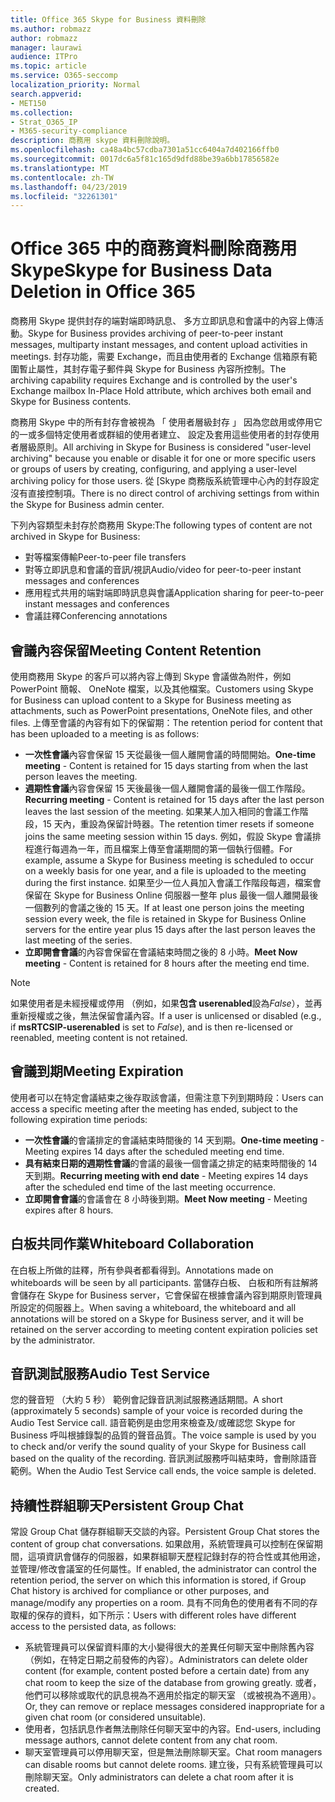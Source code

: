 ```yaml
---
title: Office 365 Skype for Business 資料刪除
ms.author: robmazz
author: robmazz
manager: laurawi
audience: ITPro
ms.topic: article
ms.service: O365-seccomp
localization_priority: Normal
search.appverid:
- MET150
ms.collection:
- Strat_O365_IP
- M365-security-compliance
description: 商務用 skype 資料刪除說明。
ms.openlocfilehash: ca48a4bc57cdba7301a51cc6404a7d402166ffb0
ms.sourcegitcommit: 0017dc6a5f81c165d9dfd88be39a6bb17856582e
ms.translationtype: MT
ms.contentlocale: zh-TW
ms.lasthandoff: 04/23/2019
ms.locfileid: "32261301"
---
```

# <a name="skype-for-business-data-deletion-in-office-365"></a><span data-ttu-id="03b77-103">Office 365 中的商務資料刪除商務用 Skype</span><span class="sxs-lookup"><span data-stu-id="03b77-103">Skype for Business Data Deletion in Office 365</span></span>

<span data-ttu-id="03b77-104">商務用 Skype 提供封存的端對端即時訊息、 多方立即訊息和會議中的內容上傳活動。</span><span class="sxs-lookup"><span data-stu-id="03b77-104">Skype for Business provides archiving of peer-to-peer instant messages, multiparty instant messages, and content upload activities in meetings.</span></span> <span data-ttu-id="03b77-105">封存功能，需要 Exchange，而且由使用者的 Exchange 信箱原有範圍暫止屬性，其封存電子郵件與 Skype for Business 內容所控制。</span><span class="sxs-lookup"><span data-stu-id="03b77-105">The archiving capability requires Exchange and is controlled by the user's Exchange mailbox In-Place Hold attribute, which archives both email and Skype for Business contents.</span></span>

<span data-ttu-id="03b77-106">商務用 Skype 中的所有封存會被視為 「 使用者層級封存 」 因為您啟用或停用它的一或多個特定使用者或群組的使用者建立、 設定及套用這些使用者的封存使用者層級原則。</span><span class="sxs-lookup"><span data-stu-id="03b77-106">All archiving in Skype for Business is considered "user-level archiving" because you enable or disable it for one or more specific users or groups of users by creating, configuring, and applying a user-level archiving policy for those users.</span></span> <span data-ttu-id="03b77-107">從 [Skype 商務版系統管理中心內的封存設定沒有直接控制項。</span><span class="sxs-lookup"><span data-stu-id="03b77-107">There is no direct control of archiving settings from within the Skype for Business admin center.</span></span>

<span data-ttu-id="03b77-108">下列內容類型未封存於商務用 Skype:</span><span class="sxs-lookup"><span data-stu-id="03b77-108">The following types of content are not archived in Skype for Business:</span></span> 
- <span data-ttu-id="03b77-109">對等檔案傳輸</span><span class="sxs-lookup"><span data-stu-id="03b77-109">Peer-to-peer file transfers</span></span>
- <span data-ttu-id="03b77-110">對等立即訊息和會議的音訊/視訊</span><span class="sxs-lookup"><span data-stu-id="03b77-110">Audio/video for peer-to-peer instant messages and conferences</span></span>
- <span data-ttu-id="03b77-111">應用程式共用的端對端即時訊息與會議</span><span class="sxs-lookup"><span data-stu-id="03b77-111">Application sharing for peer-to-peer instant messages and conferences</span></span>
- <span data-ttu-id="03b77-112">會議註釋</span><span class="sxs-lookup"><span data-stu-id="03b77-112">Conferencing annotations</span></span> 

## <a name="meeting-content-retention"></a><span data-ttu-id="03b77-113">會議內容保留</span><span class="sxs-lookup"><span data-stu-id="03b77-113">Meeting Content Retention</span></span>
<span data-ttu-id="03b77-114">使用商務用 Skype 的客戶可以將內容上傳到 Skype 會議做為附件，例如 PowerPoint 簡報、 OneNote 檔案，以及其他檔案。</span><span class="sxs-lookup"><span data-stu-id="03b77-114">Customers using Skype for Business can upload content to a Skype for Business meeting as attachments, such as PowerPoint presentations, OneNote files, and other files.</span></span> <span data-ttu-id="03b77-115">上傳至會議的內容有如下的保留期：</span><span class="sxs-lookup"><span data-stu-id="03b77-115">The retention period for content that has been uploaded to a meeting is as follows:</span></span>
- <span data-ttu-id="03b77-116">**一次性會議**內容會保留 15 天從最後一個人離開會議的時間開始。</span><span class="sxs-lookup"><span data-stu-id="03b77-116">**One-time meeting** - Content is retained for 15 days starting from when the last person leaves the meeting.</span></span>
- <span data-ttu-id="03b77-117">**週期性會議**內容會保留 15 天後最後一個人離開會議的最後一個工作階段。</span><span class="sxs-lookup"><span data-stu-id="03b77-117">**Recurring meeting** - Content is retained for 15 days after the last person leaves the last session of the meeting.</span></span> <span data-ttu-id="03b77-118">如果某人加入相同的會議工作階段，15 天內，重設為保留計時器。</span><span class="sxs-lookup"><span data-stu-id="03b77-118">The retention timer resets if someone joins the same meeting session within 15 days.</span></span> <span data-ttu-id="03b77-119">例如，假設 Skype 會議排程進行每週為一年，而且檔案上傳至會議期間的第一個執行個體。</span><span class="sxs-lookup"><span data-stu-id="03b77-119">For example, assume a Skype for Business meeting is scheduled to occur on a weekly basis for one year, and a file is uploaded to the meeting during the first instance.</span></span> <span data-ttu-id="03b77-120">如果至少一位人員加入會議工作階段每週，檔案會保留在 Skype for Business Online 伺服器一整年 plus 最後一個人離開最後一個數列的會議之後的 15 天。</span><span class="sxs-lookup"><span data-stu-id="03b77-120">If at least one person joins the meeting session every week, the file is retained in Skype for Business Online servers for the entire year plus 15 days after the last person leaves the last meeting of the series.</span></span>
- <span data-ttu-id="03b77-121">**立即開會會議**的內容會保留在會議結束時間之後的 8 小時。</span><span class="sxs-lookup"><span data-stu-id="03b77-121">**Meet Now meeting** - Content is retained for 8 hours after the meeting end time.</span></span>

> [!NOTE]
> <span data-ttu-id="03b77-122">如果使用者是未經授權或停用 （例如，如果**包含 userenabled**設為*False*），並再重新授權或之後，無法保留會議內容。</span><span class="sxs-lookup"><span data-stu-id="03b77-122">If a user is unlicensed or disabled (e.g., if **msRTCSIP-userenabled** is set to *False*), and is then re-licensed or reenabled, meeting content is not retained.</span></span>

## <a name="meeting-expiration"></a><span data-ttu-id="03b77-123">會議到期</span><span class="sxs-lookup"><span data-stu-id="03b77-123">Meeting Expiration</span></span>
<span data-ttu-id="03b77-124">使用者可以在特定會議結束之後存取該會議，但需注意下列到期時段：</span><span class="sxs-lookup"><span data-stu-id="03b77-124">Users can access a specific meeting after the meeting has ended, subject to the following expiration time periods:</span></span>
- <span data-ttu-id="03b77-125">**一次性會議**的會議排定的會議結束時間後的 14 天到期。</span><span class="sxs-lookup"><span data-stu-id="03b77-125">**One-time meeting** - Meeting expires 14 days after the scheduled meeting end time.</span></span>
- <span data-ttu-id="03b77-126">**具有結束日期的週期性會議**的會議的最後一個會議之排定的結束時間後的 14 天到期。</span><span class="sxs-lookup"><span data-stu-id="03b77-126">**Recurring meeting with end date** - Meeting expires 14 days after the scheduled end time of the last meeting occurrence.</span></span>
- <span data-ttu-id="03b77-127">**立即開會會議**的會議會在 8 小時後到期。</span><span class="sxs-lookup"><span data-stu-id="03b77-127">**Meet Now meeting** - Meeting expires after 8 hours.</span></span>

## <a name="whiteboard-collaboration"></a><span data-ttu-id="03b77-128">白板共同作業</span><span class="sxs-lookup"><span data-stu-id="03b77-128">Whiteboard Collaboration</span></span>
<span data-ttu-id="03b77-129">在白板上所做的註釋，所有參與者都看得到。</span><span class="sxs-lookup"><span data-stu-id="03b77-129">Annotations made on whiteboards will be seen by all participants.</span></span> <span data-ttu-id="03b77-130">當儲存白板、 白板和所有註解將會儲存在 Skype for Business server，它會保留在根據會議內容到期原則管理員所設定的伺服器上。</span><span class="sxs-lookup"><span data-stu-id="03b77-130">When saving a whiteboard, the whiteboard and all annotations will be stored on a Skype for Business server, and it will be retained on the server according to meeting content expiration policies set by the administrator.</span></span>

## <a name="audio-test-service"></a><span data-ttu-id="03b77-131">音訊測試服務</span><span class="sxs-lookup"><span data-stu-id="03b77-131">Audio Test Service</span></span>
<span data-ttu-id="03b77-132">您的聲音短 （大約 5 秒） 範例會記錄音訊測試服務通話期間。</span><span class="sxs-lookup"><span data-stu-id="03b77-132">A short (approximately 5 seconds) sample of your voice is recorded during the Audio Test Service call.</span></span> <span data-ttu-id="03b77-133">語音範例是由您用來檢查及/或確認您 Skype for Business 呼叫根據錄製的品質的聲音品質。</span><span class="sxs-lookup"><span data-stu-id="03b77-133">The voice sample is used by you to check and/or verify the sound quality of your Skype for Business call based on the quality of the recording.</span></span> <span data-ttu-id="03b77-134">音訊測試服務呼叫結束時，會刪除語音範例。</span><span class="sxs-lookup"><span data-stu-id="03b77-134">When the Audio Test Service call ends, the voice sample is deleted.</span></span>

## <a name="persistent-group-chat"></a><span data-ttu-id="03b77-135">持續性群組聊天</span><span class="sxs-lookup"><span data-stu-id="03b77-135">Persistent Group Chat</span></span>
<span data-ttu-id="03b77-136">常設 Group Chat 儲存群組聊天交談的內容。</span><span class="sxs-lookup"><span data-stu-id="03b77-136">Persistent Group Chat stores the content of group chat conversations.</span></span> <span data-ttu-id="03b77-137">如果啟用，系統管理員可以控制在保留期間，這項資訊會儲存的伺服器，如果群組聊天歷程記錄封存的符合性或其他用途，並管理/修改會議室的任何屬性。</span><span class="sxs-lookup"><span data-stu-id="03b77-137">If enabled, the administrator can control the retention period, the server on which this information is stored, if Group Chat history is archived for compliance or other purposes, and manage/modify any properties on a room.</span></span> <span data-ttu-id="03b77-138">具有不同角色的使用者有不同的存取權的保存的資料，如下所示：</span><span class="sxs-lookup"><span data-stu-id="03b77-138">Users with different roles have different access to the persisted data, as follows:</span></span>
- <span data-ttu-id="03b77-139">系統管理員可以保留資料庫的大小變得很大的差異任何聊天室中刪除舊內容 （例如，在特定日期之前發佈的內容）。</span><span class="sxs-lookup"><span data-stu-id="03b77-139">Administrators can delete older content (for example, content posted before a certain date) from any chat room to keep the size of the database from growing greatly.</span></span> <span data-ttu-id="03b77-140">或者，他們可以移除或取代的訊息視為不適用於指定的聊天室 （或被視為不適用）。</span><span class="sxs-lookup"><span data-stu-id="03b77-140">Or, they can remove or replace messages considered inappropriate for a given chat room (or considered unsuitable).</span></span>
- <span data-ttu-id="03b77-141">使用者，包括訊息作者無法刪除任何聊天室中的內容。</span><span class="sxs-lookup"><span data-stu-id="03b77-141">End-users, including message authors, cannot delete content from any chat room.</span></span>
- <span data-ttu-id="03b77-142">聊天室管理員可以停用聊天室，但是無法刪除聊天室。</span><span class="sxs-lookup"><span data-stu-id="03b77-142">Chat room managers can disable rooms but cannot delete rooms.</span></span> <span data-ttu-id="03b77-143">建立後，只有系統管理員可以刪除聊天室。</span><span class="sxs-lookup"><span data-stu-id="03b77-143">Only administrators can delete a chat room after it is created.</span></span>